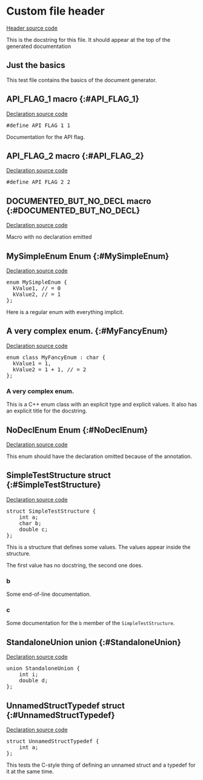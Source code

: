 # Custom file header

[Header source code](https://fuchsia.googlesource.com/fuchsia/+/refs/heads/main/tools/cppdocgen/e2e_test/basics.h)


This is the docstring for this file. It should appear at the top of the generated documentation

## Just the basics

This test file contains the basics of the document generator.
## API_FLAG_1 macro {:#API_FLAG_1}

[Declaration source code](https://fuchsia.googlesource.com/fuchsia/+/refs/heads/main/tools/cppdocgen/e2e_test/basics.h#17)

<pre class="devsite-disable-click-to-copy">
<span class="kwd">#define</span> <span class="lit">API_FLAG_1</span> 1
</pre>

Documentation for the API flag.

## API_FLAG_2 macro {:#API_FLAG_2}

[Declaration source code](https://fuchsia.googlesource.com/fuchsia/+/refs/heads/main/tools/cppdocgen/e2e_test/basics.h#18)

<pre class="devsite-disable-click-to-copy">
<span class="kwd">#define</span> <span class="lit">API_FLAG_2</span> 2
</pre>


## DOCUMENTED_BUT_NO_DECL macro {:#DOCUMENTED_BUT_NO_DECL}

[Declaration source code](https://fuchsia.googlesource.com/fuchsia/+/refs/heads/main/tools/cppdocgen/e2e_test/basics.h#24)

Macro with no declaration emitted 

## MySimpleEnum Enum {:#MySimpleEnum}

[Declaration source code](https://fuchsia.googlesource.com/fuchsia/+/refs/heads/main/tools/cppdocgen/e2e_test/basics.h#44)

<pre class="devsite-disable-click-to-copy">
<span class="kwd">enum</span> <span class="typ">MySimpleEnum</span> {
  kValue1, <span class="com">// = 0</span>
  kValue2, <span class="com">// = 1</span>
};
</pre>

Here is a regular enum with everything implicit.


## A very complex enum. {:#MyFancyEnum}

[Declaration source code](https://fuchsia.googlesource.com/fuchsia/+/refs/heads/main/tools/cppdocgen/e2e_test/basics.h#53)

<pre class="devsite-disable-click-to-copy">
<span class="kwd">enum class</span> <span class="typ">MyFancyEnum</span> : <span class="typ">char</span> {
  kValue1 = 1,
  kValue2 = 1 + 1, <span class="com">// = 2</span>
};
</pre>

### A very complex enum.

This is a C++ enum class with an explicit type and explicit values. It also has an explicit
title for the docstring.


## NoDeclEnum Enum {:#NoDeclEnum}

[Declaration source code](https://fuchsia.googlesource.com/fuchsia/+/refs/heads/main/tools/cppdocgen/e2e_test/basics.h#62)

This enum should have the declaration omitted because of the  annotation.


## SimpleTestStructure struct {:#SimpleTestStructure}

[Declaration source code](https://fuchsia.googlesource.com/fuchsia/+/refs/heads/main/tools/cppdocgen/e2e_test/basics.h#29)

<pre class="devsite-disable-click-to-copy">
<span class="kwd">struct</span> <span class="typ">SimpleTestStructure</span> {
    <span class="typ">int</span> a;
    <span class="typ">char</span> b;
    <span class="typ">double</span> c;
};
</pre>

This is a structure that defines some values. The values appear inside the structure.

The first value has no docstring, the second one does.

### b

Some end-of-line documentation.

### c

Some documentation for the `b` member of the `SimpleTestStructure`.

## StandaloneUnion union {:#StandaloneUnion}

[Declaration source code](https://fuchsia.googlesource.com/fuchsia/+/refs/heads/main/tools/cppdocgen/e2e_test/basics.h#38)

<pre class="devsite-disable-click-to-copy">
<span class="kwd">union</span> <span class="typ">StandaloneUnion</span> {
    <span class="typ">int</span> i;
    <span class="typ">double</span> d;
};
</pre>

## UnnamedStructTypedef struct {:#UnnamedStructTypedef}

[Declaration source code](https://fuchsia.googlesource.com/fuchsia/+/refs/heads/main/tools/cppdocgen/e2e_test/basics.h#71)

<pre class="devsite-disable-click-to-copy">
<span class="kwd">struct</span> <span class="typ">UnnamedStructTypedef</span> {
    <span class="typ">int</span> a;
};
</pre>

This tests the C-style thing of defining an unnamed struct and a typedef for it at the same time.

